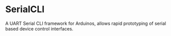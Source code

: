 # SerialCLI
A UART Serial CLI framework for Arduinos, allows rapid prototyping of serial based device control interfaces.
